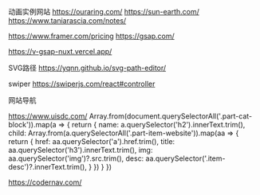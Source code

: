 动画实例网站
https://ouraring.com/
https://sun-earth.com/
https://www.taniarascia.com/notes/



https://www.framer.com/pricing
https://gsap.com/

https://v-gsap-nuxt.vercel.app/



SVG路径
https://yqnn.github.io/svg-path-editor/


swiper
https://swiperjs.com/react#controller


网站导航

https://www.uisdc.com/
Array.from(document.querySelectorAll('.part-cat-block')).map(a => {
    return {
        name: a.querySelector('h2').innerText.trim(),
        child: Array.from(a.querySelectorAll('.part-item-website')).map(aa => {
            return {
                href: aa.querySelector('a').href.trim(),
                title:  aa.querySelector('h3').innerText.trim(),
                img: aa.querySelector('img')?.src.trim(),
                desc: aa.querySelector('.item-desc')?.innerText.trim(),
            }
        })
    }
})


https://codernav.com/

